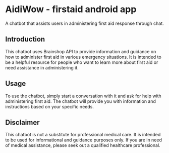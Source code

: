 # AidiWow - firstaid android app

A chatbot that assists users in administering first aid response through chat.

## Introduction

This chatbot uses Brainshop API to provide information and guidance on how to administer first aid in various emergency situations. It is intended to be a helpful resource for people who want to learn more about first aid or need assistance in administering it.

## Usage

To use the chatbot, simply start a conversation with it and ask for help with administering first aid. The chatbot will provide you with information and instructions based on your specific needs.

## Disclaimer

This chatbot is not a substitute for professional medical care. It is intended to be used for informational and guidance purposes only. If you are in need of medical assistance, please seek out a qualified healthcare professional.
